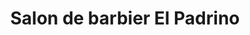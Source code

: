 ---
title: "Salon de barbier El Padrino"
url: /laval/salon-de-barbier-el-padrino/
shop: hairdresser
---